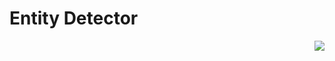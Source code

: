 # Entity Detector

<!-- [[/images/renders/EntityDetectorRender.png | Entity Detector Block Render]] -->

<img src="../images/renderEntityDetectorRender.png" align="right">

